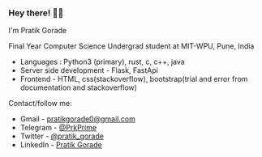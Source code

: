 ### Hey there! 👋🏻

I'm Pratik Gorade

Final Year Computer Science Undergrad student at MIT-WPU, Pune, India

- Languages : Python3 (primary), rust, c, c++, java
- Server side development - Flask, FastApi
- Frontend - HTML, css(stackoverflow), bootstrap(trial and error from documentation and stackoverflow)

Contact/follow me:

- Gmail - [pratikgorade0@gmail.com](mailto:pratikgorade0@gmail.com)
- Telegram - [@PrkPrime](https://t.me/PrkPrime)
- Twitter - [@pratik_gorade](https://twitter.com/pratik_gorade)
- LinkedIn - [Pratik Gorade](https://www.linkedin.com/in/pratikgorade)
